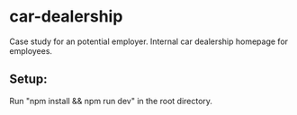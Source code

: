 # car-dealership
Case study for an potential employer. Internal car dealership homepage for employees.

Setup:
------
Run "npm install && npm run dev" in the root directory.
